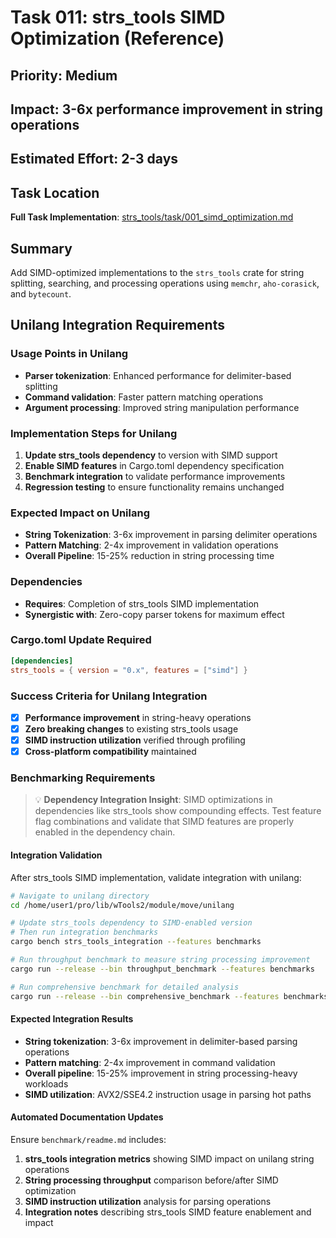 # Task 011: strs_tools SIMD Optimization (Reference)

## Priority: Medium
## Impact: 3-6x performance improvement in string operations
## Estimated Effort: 2-3 days

## Task Location

**Full Task Implementation**: [strs_tools/task/001_simd_optimization.md](../../core/strs_tools/task/001_simd_optimization.md)

## Summary

Add SIMD-optimized implementations to the `strs_tools` crate for string splitting, searching, and processing operations using `memchr`, `aho-corasick`, and `bytecount`.

## Unilang Integration Requirements

### Usage Points in Unilang
- **Parser tokenization**: Enhanced performance for delimiter-based splitting
- **Command validation**: Faster pattern matching operations
- **Argument processing**: Improved string manipulation performance

### Implementation Steps for Unilang
1. **Update strs_tools dependency** to version with SIMD support
2. **Enable SIMD features** in Cargo.toml dependency specification
3. **Benchmark integration** to validate performance improvements
4. **Regression testing** to ensure functionality remains unchanged

### Expected Impact on Unilang
- **String Tokenization**: 3-6x improvement in parsing delimiter operations
- **Pattern Matching**: 2-4x improvement in validation operations
- **Overall Pipeline**: 15-25% reduction in string processing time

### Dependencies
- **Requires**: Completion of strs_tools SIMD implementation
- **Synergistic with**: Zero-copy parser tokens for maximum effect

### Cargo.toml Update Required
```toml
[dependencies]
strs_tools = { version = "0.x", features = ["simd"] }
```

### Success Criteria for Unilang Integration
- [x] **Performance improvement** in string-heavy operations
- [x] **Zero breaking changes** to existing strs_tools usage
- [x] **SIMD instruction utilization** verified through profiling
- [x] **Cross-platform compatibility** maintained

### Benchmarking Requirements

> 💡 **Dependency Integration Insight**: SIMD optimizations in dependencies like strs_tools show compounding effects. Test feature flag combinations and validate that SIMD features are properly enabled in the dependency chain.

#### Integration Validation
After strs_tools SIMD implementation, validate integration with unilang:

```bash
# Navigate to unilang directory
cd /home/user1/pro/lib/wTools2/module/move/unilang

# Update strs_tools dependency to SIMD-enabled version
# Then run integration benchmarks
cargo bench strs_tools_integration --features benchmarks

# Run throughput benchmark to measure string processing improvement
cargo run --release --bin throughput_benchmark --features benchmarks

# Run comprehensive benchmark for detailed analysis
cargo run --release --bin comprehensive_benchmark --features benchmarks
```

#### Expected Integration Results
- **String tokenization**: 3-6x improvement in delimiter-based parsing operations
- **Pattern matching**: 2-4x improvement in command validation
- **Overall pipeline**: 15-25% improvement in string processing-heavy workloads
- **SIMD utilization**: AVX2/SSE4.2 instruction usage in parsing hot paths

#### Automated Documentation Updates
Ensure `benchmark/readme.md` includes:
1. **strs_tools integration metrics** showing SIMD impact on unilang string operations
2. **String processing throughput** comparison before/after SIMD optimization
3. **SIMD instruction utilization** analysis for parsing operations
4. **Integration notes** describing strs_tools SIMD feature enablement and impact